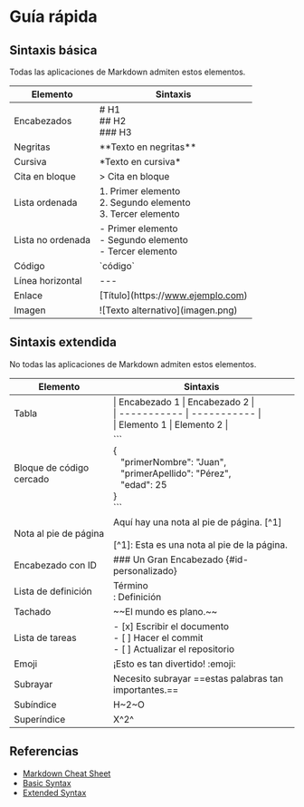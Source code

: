 # Guía rápida

## Sintaxis básica
Todas las aplicaciones de Markdown admiten estos elementos.

| Elemento | Sintaxis |
| ----------- | ----------- |
| Encabezados | \# H1 <br /> \#\# H2 <br /> \#\#\# H3|
| Negritas | \*\*Texto en negritas\*\* |
| Cursiva | \*Texto en cursiva\* |
| Cita en bloque | \> Cita en bloque |
| Lista ordenada | 1. Primer elemento <br /> 2. Segundo elemento <br /> 3. Tercer elemento |
| Lista no ordenada | - Primer elemento <br /> - Segundo elemento <br /> - Tercer elemento |
| Código | \`código\`
| Línea horizontal | \-\-\- |
| Enlace | \[Título]\(https[]()://www.ejemplo.com) |
| Imagen | \!\[Texto alternativo]\(imagen.png)


## Sintaxis extendida
No todas las aplicaciones de Markdown admiten estos elementos.

| Elemento | Sintaxis |
| ----------- | ----------- |
| Tabla | \| Encabezado 1 \| Encabezado 2 \| <br /> \| \-\-\-\-\-\-\-\-\-\-\- \| \-\-\-\-\-\-\-\-\-\-\- \| <br /> \| Elemento 1 \| Elemento 2 \| |
| Bloque de código cercado | \``` <br /> { <br /> &nbsp;&nbsp; "primerNombre": "Juan", <br /> &nbsp;&nbsp; "primerApellido": "Pérez", <br />  &nbsp;&nbsp; "edad": 25 <br /> } <br /> \```|
| Nota al pie de página | Aquí hay una nota al pie de página. [\^1] <br /> <br /> [\^1]: Esta es una nota al pie de la página. |
| Encabezado con ID | \#\#\# Un Gran Encabezado {\#id-personalizado} |
| Lista de definición | Término <br /> : Definición |
| Tachado | \~~El mundo es plano.\~~ |
| Lista de tareas | - [x] Escribir el documento <br /> - [ ] Hacer el commit <br /> - [ ] Actualizar el repositorio |
| Emoji | ¡Esto es tan divertido! :emoji: |
| Subrayar | Necesito subrayar \==estas palabras tan importantes.\== |
| Subíndice | H\~2\~O |
| Superíndice | X\^2\^  |

## Referencias
- [Markdown Cheat Sheet](https://www.markdownguide.org/cheat-sheet/)
- [Basic Syntax](https://www.markdownguide.org/basic-syntax/)
- [Extended Syntax](https://www.markdownguide.org/extended-syntax/)